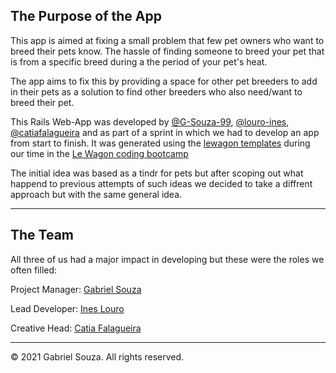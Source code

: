 The Purpose of the App
--------------
This app is aimed at fixing a small problem that few pet owners who want to breed their pets know. The hassle of finding someone to breed your pet that is from a specific breed during a the period of your pet's heat.

The app aims to fix this by providing a space for other pet breeders to add in their pets as a solution to find other breeders who also need/want to breed their pet.

This Rails Web-App was developed by [@G-Souza-99](https://github.com/G-Souza-99), [@louro-ines](https://github.com/louro-ines), [@catiafalagueira](https://github.com/catiafalagueira) and as part of a sprint in which we had to develop an app from start to finish. It was generated using the [lewagon templates](https://github.com/lewagon/rails-templates) during our time in the [Le Wagon coding bootcamp](https://www.lewagon.com)

The initial idea was based as a tindr for pets but after scoping out what happend to previous attempts of such ideas we decided to take a diffrent approach but with the same general idea.

-------------

The Team
------------------------
All three of us had a major impact in developing but these were the roles we often filled:

Project Manager: [Gabriel Souza](https://github.com/G-Souza-99)

Lead Developer: [Ines Louro](https://github.com/louro-ines) 

Creative Head: [Catia Falagueira](https://github.com/catiafalagueira)

---------------------------

© 2021 Gabriel Souza.  All rights reserved.
